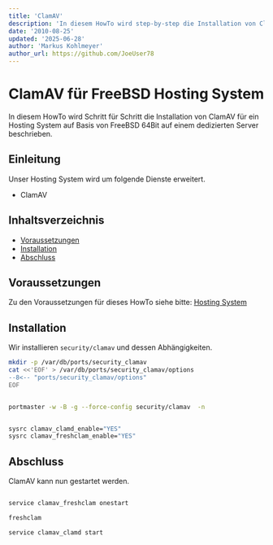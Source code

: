 ```yaml
---
title: 'ClamAV'
description: 'In diesem HowTo wird step-by-step die Installation von ClamAV für ein Hosting System auf Basis von FreeBSD 64Bit auf einem dedizierten Server beschrieben.'
date: '2010-08-25'
updated: '2025-06-28'
author: 'Markus Kohlmeyer'
author_url: https://github.com/JoeUser78
---
```


# ClamAV für FreeBSD Hosting System

In diesem HowTo wird Schritt für Schritt die Installation von ClamAV für ein Hosting System auf Basis von FreeBSD 64Bit auf einem dedizierten Server beschrieben.

## Einleitung

Unser Hosting System wird um folgende Dienste erweitert.

- ClamAV

## Inhaltsverzeichnis
- [Voraussetzungen](#voraussetzungen)
- [Installation](#installation)
- [Abschluss](#abschluss)

## Voraussetzungen

Zu den Voraussetzungen für dieses HowTo siehe bitte: [Hosting System](/howtos/freebsd/hosting_system/)

## Installation

Wir installieren `security/clamav` und dessen Abhängigkeiten.

``` bash
mkdir -p /var/db/ports/security_clamav
cat <<'EOF' > /var/db/ports/security_clamav/options
--8<-- "ports/security_clamav/options"
EOF


portmaster -w -B -g --force-config security/clamav  -n


sysrc clamav_clamd_enable="YES"
sysrc clamav_freshclam_enable="YES"
```

## Abschluss

ClamAV kann nun gestartet werden.

``` bash

service clamav_freshclam onestart

freshclam

service clamav_clamd start
```

